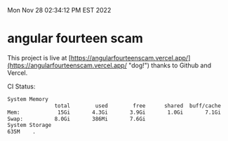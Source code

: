Mon Nov 28 02:34:12 PM EST 2022

# angular fourteen scam


This project is live at [https://angularfourteenscam.vercel.app/](https://angularfourteenscam.vercel.app/ "dog!") thanks to Github and Vercel.

CI Status: 

```bash
System Memory
               total        used        free      shared  buff/cache   available
Mem:            15Gi       4.3Gi       3.9Gi       1.0Gi       7.1Gi       9.6Gi
Swap:          8.0Gi       386Mi       7.6Gi
System Storage
635M	.
```
```bash
